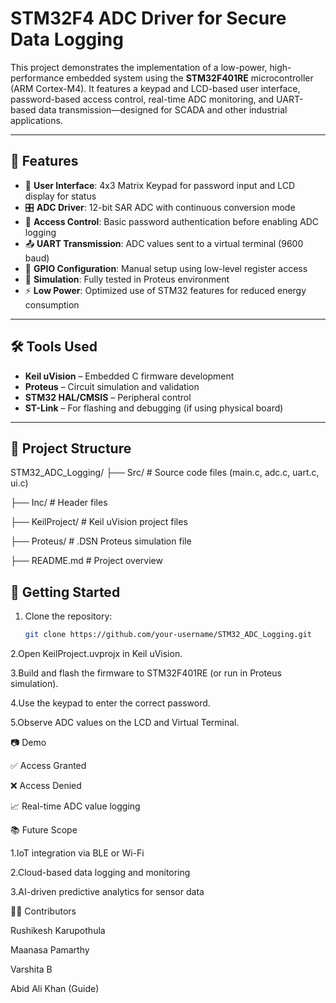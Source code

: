 # STM32F4 ADC Driver for Secure Data Logging

This project demonstrates the implementation of a low-power, high-performance embedded system using the **STM32F401RE** microcontroller (ARM Cortex-M4). It features a keypad and LCD-based user interface, password-based access control, real-time ADC monitoring, and UART-based data transmission—designed for SCADA and other industrial applications.

---

## 🔧 Features

- 🧠 **User Interface**: 4x3 Matrix Keypad for password input and LCD display for status
- 🎛️ **ADC Driver**: 12-bit SAR ADC with continuous conversion mode
- 🔐 **Access Control**: Basic password authentication before enabling ADC logging
- 📤 **UART Transmission**: ADC values sent to a virtual terminal (9600 baud)
- 🔌 **GPIO Configuration**: Manual setup using low-level register access
- 🧪 **Simulation**: Fully tested in Proteus environment
- ⚡ **Low Power**: Optimized use of STM32 features for reduced energy consumption

---

## 🛠️ Tools Used

- **Keil uVision** – Embedded C firmware development  
- **Proteus** – Circuit simulation and validation  
- **STM32 HAL/CMSIS** – Peripheral control  
- **ST-Link** – For flashing and debugging (if using physical board)

---

## 📁 Project Structure
STM32_ADC_Logging/
├── Src/ # Source code files (main.c, adc.c, uart.c, ui.c)

├── Inc/ # Header files

├── KeilProject/ # Keil uVision project files

├── Proteus/ # .DSN Proteus simulation file

├── README.md # Project overview


## 🚀 Getting Started

1. Clone the repository:
   ```bash
   git clone https://github.com/your-username/STM32_ADC_Logging.git
   
2.Open KeilProject.uvprojx in Keil uVision.

3.Build and flash the firmware to STM32F401RE (or run in Proteus simulation).

4.Use the keypad to enter the correct password.

5.Observe ADC values on the LCD and Virtual Terminal.

📷 Demo

✅ Access Granted

❌ Access Denied

📈 Real-time ADC value logging

📚 Future Scope

1.IoT integration via BLE or Wi-Fi

2.Cloud-based data logging and monitoring

3.AI-driven predictive analytics for sensor data

👨‍💻 Contributors

Rushikesh Karupothula

Maanasa Pamarthy

Varshita B

Abid Ali Khan (Guide)






